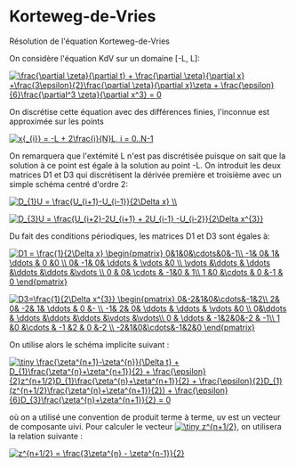 # Korteweg-de-Vries
Résolution de l'équation Korteweg-de-Vries

On considère l'équation KdV sur un domaine [-L, L]:

<a href="https://www.codecogs.com/eqnedit.php?latex=\frac{\partial&space;\zeta}{\partial&space;t}&space;&plus;&space;\frac{\partial&space;\zeta}{\partial&space;x}&space;&plus;\frac{3\epsilon}{2}\frac{\partial&space;\zeta}{\partial&space;x}\zeta&space;&plus;&space;\frac{\epsilon}{6}\frac{\partial^3&space;\zeta}{\partial&space;x^3}&space;=&space;0" target="_blank"><img src="https://latex.codecogs.com/gif.latex?\frac{\partial&space;\zeta}{\partial&space;t}&space;&plus;&space;\frac{\partial&space;\zeta}{\partial&space;x}&space;&plus;\frac{3\epsilon}{2}\frac{\partial&space;\zeta}{\partial&space;x}\zeta&space;&plus;&space;\frac{\epsilon}{6}\frac{\partial^3&space;\zeta}{\partial&space;x^3}&space;=&space;0" title="\frac{\partial \zeta}{\partial t} + \frac{\partial \zeta}{\partial x} +\frac{3\epsilon}{2}\frac{\partial \zeta}{\partial x}\zeta + \frac{\epsilon}{6}\frac{\partial^3 \zeta}{\partial x^3} = 0" /></a>

On discrétise cette équation avec des différences finies, l'inconnue est approximée sur les points

<a href="https://www.codecogs.com/eqnedit.php?latex=x{_{i}}&space;=&space;-L&space;&plus;&space;2\frac{i}{N}L,&space;i&space;=&space;0..N-1" target="_blank"><img src="https://latex.codecogs.com/gif.latex?x{_{i}}&space;=&space;-L&space;&plus;&space;2\frac{i}{N}L,&space;i&space;=&space;0..N-1" title="x{_{i}} = -L + 2\frac{i}{N}L, i = 0..N-1" /></a>

On remarquera que l'extémité L n'est pas discrétisée puisque on sait que la solution à ce point est égale à la solution au point -L. On introduit les deux matrices D1 et D3 qui discrétisent la dérivée première et troisième avec un simple schéma centré d'ordre 2:

<a href="https://www.codecogs.com/eqnedit.php?latex=D_{1}U&space;=&space;\frac{U_{i&plus;1}-U_{i-1}}{2\Delta&space;x}&space;\\" target="_blank"><img src="https://latex.codecogs.com/gif.latex?D_{1}U&space;=&space;\frac{U_{i&plus;1}-U_{i-1}}{2\Delta&space;x}&space;\\" title="D_{1}U = \frac{U_{i+1}-U_{i-1}}{2\Delta x} \\" /></a>


<a href="https://www.codecogs.com/eqnedit.php?latex=D_{3}U&space;=&space;\frac{U_{i&plus;2}-2U_{i&plus;1}&space;&plus;&space;2U_{i-1}&space;-U_{i-2}}{2\Delta&space;x^{3}}" target="_blank"><img src="https://latex.codecogs.com/gif.latex?D_{3}U&space;=&space;\frac{U_{i&plus;2}-2U_{i&plus;1}&space;&plus;&space;2U_{i-1}&space;-U_{i-2}}{2\Delta&space;x^{3}}" title="D_{3}U = \frac{U_{i+2}-2U_{i+1} + 2U_{i-1} -U_{i-2}}{2\Delta x^{3}}" /></a>

Du fait des conditions périodiques, les matrices D1 et D3 sont égales à:

<a href="https://www.codecogs.com/eqnedit.php?latex=D1&space;=&space;\frac{1}{2\Delta&space;x}&space;\begin{pmatrix}&space;0&1&0&\cdots&0&-1\\&space;-1&&space;0&&space;1&&space;\ddots&space;&&space;0&space;&0&space;\\&space;0&&space;-1&&space;0&&space;\ddots&space;&&space;\vdots&space;&0&space;\\&space;\vdots&space;&\ddots&space;&&space;\ddots&space;&\ddots&space;&\ddots&space;&\vdots&space;\\&space;0&space;&&space;0&&space;\cdots&space;&&space;-1&0&space;&&space;1\\&space;1&space;&0&space;&\cdots&space;&&space;0&space;&-1&space;&&space;0&space;\end{pmatrix}" target="_blank"><img src="https://latex.codecogs.com/gif.latex?D1&space;=&space;\frac{1}{2\Delta&space;x}&space;\begin{pmatrix}&space;0&1&0&\cdots&0&-1\\&space;-1&&space;0&&space;1&&space;\ddots&space;&&space;0&space;&0&space;\\&space;0&&space;-1&&space;0&&space;\ddots&space;&&space;\vdots&space;&0&space;\\&space;\vdots&space;&\ddots&space;&&space;\ddots&space;&\ddots&space;&\ddots&space;&\vdots&space;\\&space;0&space;&&space;0&&space;\cdots&space;&&space;-1&0&space;&&space;1\\&space;1&space;&0&space;&\cdots&space;&&space;0&space;&-1&space;&&space;0&space;\end{pmatrix}" title="D1 = \frac{1}{2\Delta x} \begin{pmatrix} 0&1&0&\cdots&0&-1\\ -1& 0& 1& \ddots & 0 &0 \\ 0& -1& 0& \ddots & \vdots &0 \\ \vdots &\ddots & \ddots &\ddots &\ddots &\vdots \\ 0 & 0& \cdots & -1&0 & 1\\ 1 &0 &\cdots & 0 &-1 & 0 \end{pmatrix}" /></a>

<a href="https://www.codecogs.com/eqnedit.php?latex=D3=\frac{1}{2\Delta&space;x^{3}}&space;\begin{pmatrix}&space;0&-2&1&0&\cdots&-1&2\\&space;2&&space;0&&space;-2&&space;1&&space;\ddots&space;&&space;0&space;&-&space;\\&space;-1&&space;2&&space;0&&space;\ddots&space;&&space;\ddots&space;&&space;\vdots&space;&0&space;\\&space;0&\ddots&space;&&space;\ddots&space;&\ddots&space;&\ddots&space;&\vdots&space;&\vdots\\&space;0&space;&&space;\ddots&space;&&space;-1&2&0&-2&space;&&space;-1\\&space;1&space;&0&space;&\cdots&space;&&space;-1&space;&2&space;&&space;0&space;&-2&space;\\&space;-2&1&0&\cdots&-1&2&0&space;\end{pmatrix}" target="_blank"><img src="https://latex.codecogs.com/gif.latex?D3=\frac{1}{2\Delta&space;x^{3}}&space;\begin{pmatrix}&space;0&-2&1&0&\cdots&-1&2\\&space;2&&space;0&&space;-2&&space;1&&space;\ddots&space;&&space;0&space;&-&space;\\&space;-1&&space;2&&space;0&&space;\ddots&space;&&space;\ddots&space;&&space;\vdots&space;&0&space;\\&space;0&\ddots&space;&&space;\ddots&space;&\ddots&space;&\ddots&space;&\vdots&space;&\vdots\\&space;0&space;&&space;\ddots&space;&&space;-1&2&0&-2&space;&&space;-1\\&space;1&space;&0&space;&\cdots&space;&&space;-1&space;&2&space;&&space;0&space;&-2&space;\\&space;-2&1&0&\cdots&-1&2&0&space;\end{pmatrix}" title="D3=\frac{1}{2\Delta x^{3}} \begin{pmatrix} 0&-2&1&0&\cdots&-1&2\\ 2& 0& -2& 1& \ddots & 0 &- \\ -1& 2& 0& \ddots & \ddots & \vdots &0 \\ 0&\ddots & \ddots &\ddots &\ddots &\vdots &\vdots\\ 0 & \ddots & -1&2&0&-2 & -1\\ 1 &0 &\cdots & -1 &2 & 0 &-2 \\ -2&1&0&\cdots&-1&2&0 \end{pmatrix}" /></a>

On utilise alors le schéma implicite suivant :

<a href="https://www.codecogs.com/eqnedit.php?latex=\inline&space;\dpi{200}&space;\tiny&space;\frac{\zeta^{n&plus;1}-\zeta^{n}}{\Delta&space;t}&space;&plus;&space;D_{1}\frac{\zeta^{n}&plus;\zeta^{n&plus;1}}{2}&space;&plus;&space;\frac{\epsilon}{2}z^{n&plus;1/2}D_{1}\frac{\zeta^{n}&plus;\zeta^{n&plus;1}}{2}&space;&plus;&space;\frac{\epsilon}{2}D_{1}(z^{n&plus;1/2}\frac{\zeta^{n}&plus;\zeta^{n&plus;1}}{2})&space;&plus;&space;\frac{\epsilon}{6}D_{3}\frac{\zeta^{n}&plus;\zeta^{n&plus;1}}{2}&space;=&space;0" target="_blank"><img src="https://latex.codecogs.com/gif.latex?\inline&space;\dpi{200}&space;\tiny&space;\frac{\zeta^{n&plus;1}-\zeta^{n}}{\Delta&space;t}&space;&plus;&space;D_{1}\frac{\zeta^{n}&plus;\zeta^{n&plus;1}}{2}&space;&plus;&space;\frac{\epsilon}{2}z^{n&plus;1/2}D_{1}\frac{\zeta^{n}&plus;\zeta^{n&plus;1}}{2}&space;&plus;&space;\frac{\epsilon}{2}D_{1}(z^{n&plus;1/2}\frac{\zeta^{n}&plus;\zeta^{n&plus;1}}{2})&space;&plus;&space;\frac{\epsilon}{6}D_{3}\frac{\zeta^{n}&plus;\zeta^{n&plus;1}}{2}&space;=&space;0" title="\tiny \frac{\zeta^{n+1}-\zeta^{n}}{\Delta t} + D_{1}\frac{\zeta^{n}+\zeta^{n+1}}{2} + \frac{\epsilon}{2}z^{n+1/2}D_{1}\frac{\zeta^{n}+\zeta^{n+1}}{2} + \frac{\epsilon}{2}D_{1}(z^{n+1/2}\frac{\zeta^{n}+\zeta^{n+1}}{2}) + \frac{\epsilon}{6}D_{3}\frac{\zeta^{n}+\zeta^{n+1}}{2} = 0" /></a>

où on a utilisé une convention de produit terme à terme, uv est un vecteur de composante uivi. Pour calculer le vecteur <a href="https://www.codecogs.com/eqnedit.php?latex=\inline&space;\dpi{200}&space;\tiny&space;z^{n&plus;1/2}" target="_blank"><img src="https://latex.codecogs.com/gif.latex?\inline&space;\dpi{200}&space;\tiny&space;z^{n&plus;1/2}" title="\tiny z^{n+1/2}" /></a>, on utilisera la relation suivante :

<a href="https://www.codecogs.com/eqnedit.php?latex=\inline&space;\dpi{100}&space;z^{n&plus;1/2}&space;=&space;\frac{3\zeta^{n}&space;-&space;\zeta^{n-1}}{2}" target="_blank"><img src="https://latex.codecogs.com/gif.latex?\inline&space;\dpi{100}&space;z^{n&plus;1/2}&space;=&space;\frac{3\zeta^{n}&space;-&space;\zeta^{n-1}}{2}" title="z^{n+1/2} = \frac{3\zeta^{n} - \zeta^{n-1}}{2}" /></a>
